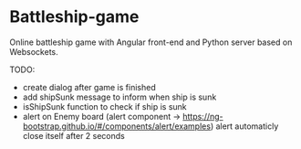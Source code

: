 # Battleship-game
Online battleship game with Angular front-end and Python server based on Websockets.

TODO:
- create dialog after game is finished
- add shipSunk message to inform when ship is sunk 
- isShipSunk function to check if ship is sunk
- alert on Enemy board (alert component -> https://ng-bootstrap.github.io/#/components/alert/examples) alert automaticly close itself after 2 seconds

